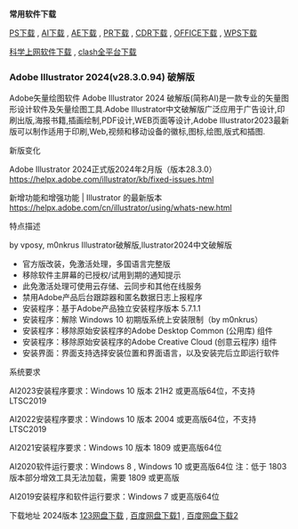 **常用软件下载**

[PS下载](ps) , [AI下载](ai) , [AE下载](ae) , [PR下载](pr) , [CDR下载](cdr) , [OFFICE下载](office) , [WPS下载](wps)

[科学上网软件下载](dl) , [clash全平台下载](dl)

### Adobe Illustrator 2024(v28.3.0.94) 破解版


Adobe矢量绘图软件 Adobe Illustrator 2024 破解版(简称AI)是一款专业的矢量图形设计软件及矢量绘图工具.Adobe Illustrator中文破解版广泛应用于广告设计,印刷出版,海报书籍,插画绘制,PDF设计,WEB页面等设计,Adobe Illustrator2023最新版可以制作适用于印刷,Web,视频和移动设备的徽标,图标,绘图,版式和插图.

新版变化

Adobe Illustrator 2024正式版2024年2月版（版本28.3.0）
https://helpx.adobe.com/illustrator/kb/fixed-issues.html

新增功能和增强功能 | Illustrator 的最新版本
https://helpx.adobe.com/cn/illustrator/using/whats-new.html

特点描述

by vposy, m0nkrus
Illustrator破解版,llustrator2024中文破解版
- 官方版改装，免激活处理，多国语言完整版
- 移除软件主屏幕的已授权/试用到期的通知提示
- 此免激活处理可使用云存储、云同步和其他在线服务
- 禁用Adobe产品后台跟踪器和匿名数据日志上报程序
- 安装程序：基于Adob​​e产品独立安装程序版本 5.7.1.1
- 安装程序：解除 Windows 10 初期版系统上安装限制（by m0nkrus）
- 安装程序：移除原始安装程序的Adobe Desktop Common (公用库) 组件
- 安装程序：移除原始安装程序的Adobe Creative Cloud (创意云程序) 组件
- 安装界面：界面支持选择安装位置和界面语言，以及安装完后立即运行软件

系统要求

AI2023安装程序要求：Windows 10 版本 21H2 或更高版64位，不支持LTSC2019

AI2022安装程序要求：Windows 10 版本 2004 或更高版64位，不支持LTSC2019

AI2021安装程序要求：Windows 10 版本 1809 或更高版64位

AI2020软件运行要求：Windows 8 , Windows 10 或更高版64位
注：低于 1803 版本部分增效工具无法加载，需要 1809 或更高版

AI2019安装程序和软件运行要求：Windows 7 或更高版64位

下载地址 
2024版本 [123网盘下载](https://www.123pan.com/s/A6cA-rKAJh) , [百度网盘下载1](https://pan.baidu.com/s/19g-tL6-E0qqwbySJaG7cgQ?pwd=2023) , [百度网盘下载2](https://pan.baidu.com/s/1hJZtjUWLQ-RGV5CGGKPO8w?pwd=2023)



